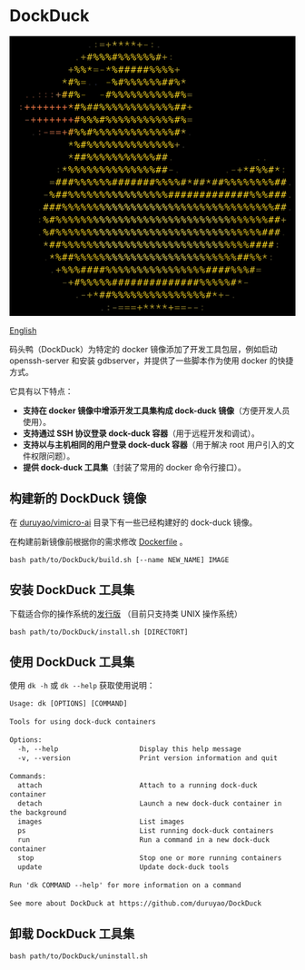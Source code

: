 # DockDuck

![img/duck-logo.png](img/duck-logo.png)

[English](README.md)

码头鸭（DockDuck）为特定的 docker 镜像添加了开发工具包层，例如启动 openssh-server 和安装 gdbserver，并提供了一些脚本作为使用 docker 的快捷方式。

它具有以下特点：

- **支持在 docker 镜像中增添开发工具集构成 dock-duck 镜像**（方便开发人员使用）。
- **支持通过 SSH 协议登录 dock-duck 容器**（用于远程开发和调试）。
- **支持以与主机相同的用户登录 dock-duck 容器**（用于解决 root 用户引入的文件权限问题）。
- **提供 dock-duck 工具集**（封装了常用的 docker 命令行接口）。

## 构建新的 DockDuck 镜像 

在 [duruyao/vimicro-ai](https://hub.docker.com/r/duruyao/vimicro-ai) 目录下有一些已经构建好的 dock-duck 镜像。

在构建前新镜像前根据你的需求修改 [Dockerfile](./Dockerfile) 。

```shell
bash path/to/DockDuck/build.sh [--name NEW_NAME] IMAGE
```

## 安装 DockDuck 工具集

下载适合你的操作系统的[发行版](https://github.com/duruyao/DockDuck/releases) （目前只支持类 UNIX 操作系统）

```shell
bash path/to/DockDuck/install.sh [DIRECTORT]
```

## 使用 DockDuck 工具集

使用 `dk -h` 或 `dk --help` 获取使用说明：

```shell
Usage: dk [OPTIONS] [COMMAND]

Tools for using dock-duck containers

Options:
  -h, --help                    Display this help message
  -v, --version                 Print version information and quit

Commands:
  attach                        Attach to a running dock-duck container
  detach                        Launch a new dock-duck container in the background
  images                        List images
  ps                            List running dock-duck containers
  run                           Run a command in a new dock-duck container
  stop                          Stop one or more running containers
  update                        Update dock-duck tools

Run 'dk COMMAND --help' for more information on a command

See more about DockDuck at https://github.com/duruyao/DockDuck

```

## 卸载 DockDuck 工具集

```shell
bash path/to/DockDuck/uninstall.sh
```
